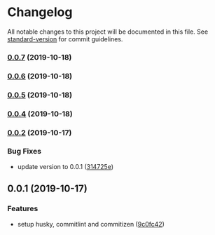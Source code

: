 # Changelog

All notable changes to this project will be documented in this file. See [standard-version](https://github.com/conventional-changelog/standard-version) for commit guidelines.

### [0.0.7](https://github.com/SandroMiguel/standard-commit/compare/v0.0.6...v0.0.7) (2019-10-18)

### [0.0.6](https://github.com/SandroMiguel/standard-commit/compare/v0.0.5...v0.0.6) (2019-10-18)

### [0.0.5](https://github.com/SandroMiguel/standard-commit/compare/v0.0.4...v0.0.5) (2019-10-18)

### [0.0.4](https://github.com/SandroMiguel/standard-commit/compare/v0.0.3...v0.0.4) (2019-10-18)

### [0.0.2](https://github.com/SandroMiguel/standard-commit/compare/v1.1.0...v0.0.2) (2019-10-17)


### Bug Fixes

* update version to 0.0.1 ([314725e](https://github.com/SandroMiguel/standard-commit/commit/314725ef8c574ae6b0a1fab635f1468317153a6f))

## 0.0.1 (2019-10-17)


### Features

* setup husky, commitlint and commitizen ([9c0fc42](https://github.com/SandroMiguel/standard-commit/commit/9c0fc4298a76d4e9a8faf499d2a9e37fc2849cda))

